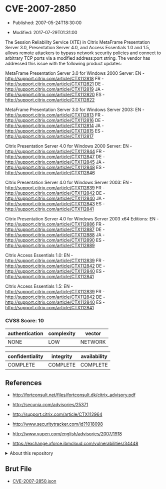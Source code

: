 # CVE-2007-2850

- Published: 2007-05-24T18:30:00

- Modified: 2017-07-29T01:31:00

The Session Reliability Service (XTE) in Citrix MetaFrame Presentation Server 3.0, Presentation Server 4.0, and Access Essentials 1.0 and 1.5, allows remote attackers to bypass network security policies and connect to arbitrary TCP ports via a modified address:port string. The vendor has addressed this issue with the following product updates:

MetaFrame Presentation Server 3.0 for Windows 2000 Server:
EN - http://support.citrix.com/article/CTX112818
FR - http://support.citrix.com/article/CTX112821
DE - http://support.citrix.com/article/CTX112819
JA - http://support.citrix.com/article/CTX112820
ES - http://support.citrix.com/article/CTX112822

MetaFrame Presentation Server 3.0 for Windows Server 2003:
EN - http://support.citrix.com/article/CTX112813
FR - http://support.citrix.com/article/CTX112816
DE - http://support.citrix.com/article/CTX112814
JA - http://support.citrix.com/article/CTX112815
ES - http://support.citrix.com/article/CTX112817

Citrix Presentation Server 4.0 for Windows 2000 Server:
EN - http://support.citrix.com/article/CTX112844
FR - http://support.citrix.com/article/CTX112847
DE - http://support.citrix.com/article/CTX112845
JA - http://support.citrix.com/article/CTX112848
ES - http://support.citrix.com/article/CTX112846

Citrix Presentation Server 4.0 for Windows Server 2003:
EN - http://support.citrix.com/article/CTX112839
FR - http://support.citrix.com/article/CTX112842
DE - http://support.citrix.com/article/CTX112840
JA - http://support.citrix.com/article/CTX112843
ES - http://support.citrix.com/article/CTX112841

Citrix Presentation Server 4.0 for Windows Server 2003 x64 Editions:
EN - http://support.citrix.com/article/CTX112886
FR - http://support.citrix.com/article/CTX112887
DE - http://support.citrix.com/article/CTX112888
JA - http://support.citrix.com/article/CTX112890
ES - http://support.citrix.com/article/CTX112889

Citrix Access Essentials 1.0:
EN - http://support.citrix.com/article/CTX112839
FR - http://support.citrix.com/article/CTX112842
DE - http://support.citrix.com/article/CTX112840
ES - http://support.citrix.com/article/CTX112841

Citrix Access Essentials 1.5:
EN - http://support.citrix.com/article/CTX112839
FR - http://support.citrix.com/article/CTX112842
DE - http://support.citrix.com/article/CTX112840
ES - http://support.citrix.com/article/CTX112841


### CVSS Score: **10**

| authentication | complexity | vector |
| --- | --- | --- |
| NONE | LOW | NETWORK |

| confidentiality | integrity | availability |
| --- | --- | --- |
| COMPLETE | COMPLETE | COMPLETE |

## References

* http://fortconsult.net/files/fortconsult.dk/citrix_advisory.pdf

* http://secunia.com/advisories/25371

* http://support.citrix.com/article/CTX112964

* http://www.securitytracker.com/id?1018098

* http://www.vupen.com/english/advisories/2007/1918

* https://exchange.xforce.ibmcloud.com/vulnerabilities/34448

<details>
<summary>About this repository</summary> 

  This repository is part of the project [Live Hack CVE](https://github.com/Live-Hack-CVE). Main website can be found [www.live-hack.org](https://www.live-hack.org) 
  
  Made by [Sn0wAlice](https://github.com/Sn0wAlice) for the people that care about security and need to have a feed of the latest CVEs. Hope you enjoy it, don't forget to star the repo and follow me on [Twitter](https://twitter.com/Sn0wAlice) and [Github](https://github.com/Sn0wAlice). And that is my [personnal website](https://www.alice-snow.me/)

  - [Home Page](https://github.com/Live-Hack-CVE)
  - [Framework](https://github.com/Live-Hack-CVE/cve-framework)
  - [CVE database](https://github.com/Live-Hack-CVE/full_database)
  - [Changelog](https://github.com/Live-Hack-CVE/Changelog)
</details>

## Brut File

* [CVE-2007-2850.json](https://raw.githubusercontent.com/Live-Hack-CVE/full_database/main/cves/2007/CVE-2007-2850.json)

